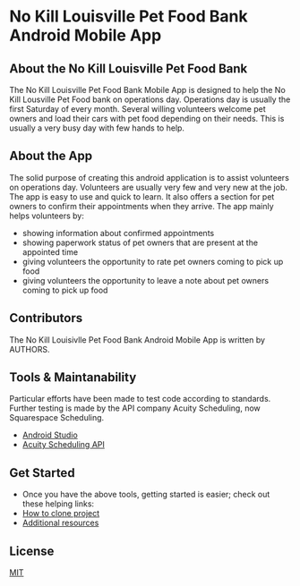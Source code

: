 # No Kill Louisville Pet Food Bank Android Mobile App

## About the No Kill Louisville Pet Food Bank 
The No Kill Louisville Pet Food Bank Mobile App is designed to help the No Kill Lousville Pet Food bank on operations day. Operations day is usually the first Saturday of every month. Several willing volunteers welcome pet owners and load their cars with pet food depending on their needs. This is usually a very busy day with few hands to help.
## About the App
The solid purpose of creating this android application is to assist volunteers on operations day. Volunteers are usually very few and very new at the job. The app is easy to use and quick to learn. It also offers a section for pet owners to confirm their appointments when they arrive. The app mainly helps volunteers by:
* showing information about confirmed appointments
* showing paperwork status of pet owners that are present at the appointed time
* giving volunteers the opportunity to rate pet owners coming to pick up food
* giving volunteers the opportunity to leave a note about pet owners coming to pick up food
## Contributors
The No Kill Louisivlle Pet Food Bank Android Mobile App is written by AUTHORS. 
## Tools & Maintanability
Particular efforts have been made to test code according to standards. Further testing is made by the API company Acuity Scheduling, now Squarespace Scheduling. 
* [Android Studio](https://developer.android.com/studio/?gclid=Cj0KCQjw48OaBhDWARIsAMd966ACNDMsxPvbTzg-wze3L9wtYWfAXi4_Q-HaM5mpnb4tDemwCCwyY9EaAp3FEALw_wcB&gclsrc=aw.ds)
* [Acuity Scheduling API](https://support.squarespace.com/hc/en-us)
## Get Started
* Once you have the above tools, getting started is easier; check out these helping links:
* [How to clone project](https://www.geeksforgeeks.org/how-to-clone-android-project-from-github-in-android-studio/)
* [Additional resources](https://developer.android.com/codelabs/build-your-first-android-app#0)
## License
[MIT](https://choosealicense.com/licenses/mit/)
